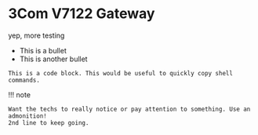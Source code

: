 # 3Com V7122 Gateway

yep, more testing

- This is a bullet
- This is another bullet

```
This is a code block. This would be useful to quickly copy shell commands.
```

!!! note

    Want the techs to really notice or pay attention to something. Use an admonition!
    2nd line to keep going.

